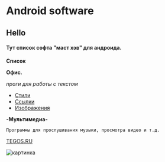 # Android software
## Hello
#### Тут список софта "маст хэв" для андроида.

**Список**

**Офис.**

_проги для работы с текстом_

* [Стили](/css/)
* [Ссылки](/css/)
* [Изображения](/css/)

**-Мультимедиа-**

`Программы для прослушивания музыки, просмотра видео и т.д.`


[TEGOS.RU](http://tegos.ru)

![картинка](/img/logo.jpg)


